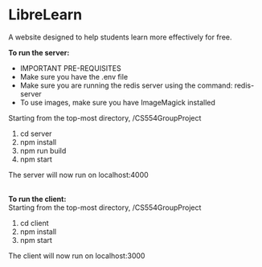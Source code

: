 # LibreLearn
A website designed to help students learn more effectively for free.

**To run the server:**
* IMPORTANT PRE-REQUISITES 
* Make sure you have the .env file
* Make sure you are running the redis server using the command: redis-server
* To use images, make sure you have ImageMagick installed

Starting from the top-most directory, /CS554GroupProject

1. cd server 
2. npm install
3. npm run build
4. npm start

The server will now run on localhost:4000
<br>
<br>

**To run the client:**
<br>
Starting from the top-most directory, /CS554GroupProject
1. cd client
2. npm install
3. npm start

The client will now run on localhost:3000


